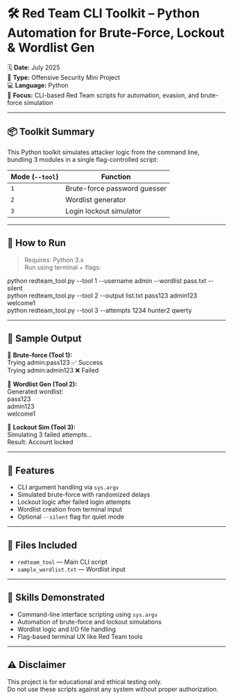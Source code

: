 # 🛠️ Red Team CLI Toolkit – Python Automation for Brute-Force, Lockout & Wordlist Gen

🗓️ **Date:** July 2025  
🧪 **Type:** Offensive Security Mini Project  
💻 **Language:** Python  
🎯 **Focus:** CLI-based Red Team scripts for automation, evasion, and brute-force simulation

---

## 📦 Toolkit Summary

This Python toolkit simulates attacker logic from the command line, bundling 3 modules in a single flag-controlled script:

| Mode (`--tool`)  | Function                         |
|------------------|----------------------------------|
| `1`              | Brute-force password guesser     |
| `2`              | Wordlist generator               |
| `3`              | Login lockout simulator          |

---

## 🚀 How to Run

> Requires: Python 3.x  
> Run using terminal + flags:

python redteam_tool.py --tool 1 --username admin --wordlist pass.txt --silent  
python redteam_tool.py --tool 2 --output list.txt pass123 admin123 welcome1  
python redteam_tool.py --tool 3 --attempts 1234 hunter2 qwerty


---

## 🧪 Sample Output

🔹 **Brute-force (Tool 1):**  
Trying admin:pass123 ✅ Success  
Trying admin:admin123 ❌ Failed  

🔹 **Wordlist Gen (Tool 2):**  
Generated wordlist:  
pass123  
admin123  
welcome1  

🔹 **Lockout Sim (Tool 3):**  
Simulating 3 failed attempts...  
Result: Account locked  

---

## 🧰 Features  
- CLI argument handling via `sys.argv`  
- Simulated brute-force with randomized delays  
- Lockout logic after failed login attempts  
- Wordlist creation from terminal input  
- Optional `--silent` flag for quiet mode  

---

## 📁 Files Included
- `redteam_tool` — Main CLI script  
- `sample_wordlist.txt` — Wordlist input

---

## 🧠 Skills Demonstrated  
- Command-line interface scripting using `sys.argv`  
- Automation of brute-force and lockout simulations  
- Wordlist logic and I/O file handling  
- Flag-based terminal UX like Red Team tools    

---

## ⚠️ Disclaimer  
This project is for educational and ethical testing only.  
Do not use these scripts against any system without proper authorization.
